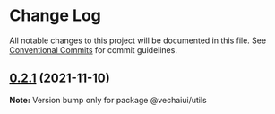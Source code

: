 # Change Log

All notable changes to this project will be documented in this file.
See [Conventional Commits](https://conventionalcommits.org) for commit guidelines.

## [0.2.1](https://github.com/vechai/vechaiui/compare/@vechaiui/utils@0.1.0...@vechaiui/utils@0.2.1) (2021-11-10)

**Note:** Version bump only for package @vechaiui/utils

